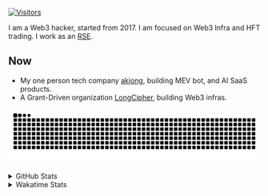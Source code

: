 <!-- markdownlint-disable MD041 MD010 MD033 -->
[![Visitors](https://api.visitorbadge.io/api/daily?path=Akagi201%2FAkagi201&label=Visitors%20Today&countColor=%2337d67a)](https://visitorbadge.io/status?path=Akagi201%2FAkagi201)

I am a Web3 hacker, started from 2017. I am focused on Web3 Infra and HFT trading.
I work as an [RSE](https://us-rse.org/about/what-is-an-rse/).

## Now

* My one person tech company [akjong](https://github.com/akjong), building MEV bot, and AI SaaS products.
* A Grant-Driven organization [LongCipher](https://github.com/longcipher), building Web3 infras.

[![github contribution grid snake animation](https://raw.githubusercontent.com/Akagi201/Akagi201/output/github-contribution-grid-snake.svg#gh-light-mode-only)](https://github.com/Akagi201)

<details>
<summary>GitHub Stats</summary>
  <a href="https://github.com/Akagi201"><img alt="Profile Detail" src="https://raw.githubusercontent.com/Akagi201/Akagi201/master/profile-summary-card-output/dracula/0-profile-details.svg" /></a>
  <a href="https://github.com/Akagi201"><img alt="Github Stats" src="https://raw.githubusercontent.com/Akagi201/Akagi201/master/profile-summary-card-output/dracula/3-stats.svg" /></a>
  <a href="https://github.com/Akagi201"><img alt="Lang By Commits" src="https://raw.githubusercontent.com/Akagi201/Akagi201/master/profile-summary-card-output/dracula/2-most-commit-language.svg" /></a>
</details>

<details>
<summary>Wakatime Stats</summary>
<br>

<!--START_SECTION:waka-->

```txt
From: 15 May 2025 - To: 22 May 2025

Total Time: 10 hrs 55 mins

Other        6 hrs 16 mins   ██████████████▒░░░░░░░░░░   57.45 %
Rust         1 hr 41 mins    ████░░░░░░░░░░░░░░░░░░░░░   15.45 %
sh           1 hr 18 mins    ███░░░░░░░░░░░░░░░░░░░░░░   12.00 %
TypeScript   54 mins         ██░░░░░░░░░░░░░░░░░░░░░░░   08.36 %
Markdown     14 mins         ▓░░░░░░░░░░░░░░░░░░░░░░░░   02.18 %
Vue          7 mins          ▒░░░░░░░░░░░░░░░░░░░░░░░░   01.07 %
JavaScript   6 mins          ▒░░░░░░░░░░░░░░░░░░░░░░░░   01.02 %
SSH Config   5 mins          ▒░░░░░░░░░░░░░░░░░░░░░░░░   00.84 %
TOML         5 mins          ▒░░░░░░░░░░░░░░░░░░░░░░░░   00.79 %
JSON         2 mins          ░░░░░░░░░░░░░░░░░░░░░░░░░   00.32 %
```

<!--END_SECTION:waka-->

</details>
